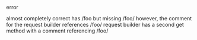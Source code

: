 <!-- c3f34d45c4b629a97fa20ae4ebb60458 -->
<!--
/foo/
/foo
-->

error

almost completely correct
has /foo but missing /foo/
however, the comment for the request builder references /foo/
request builder has a second get method with a comment referencing /foo/
